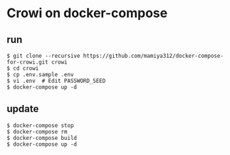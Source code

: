 # Crowi on docker-compose

## run

```
$ git clone --recursive https://github.com/mamiya312/docker-compose-for-crowi.git crowi
$ cd crowi
$ cp .env.sample .env
$ vi .env  # Edit PASSWORD_SEED
$ docker-compose up -d
```

## update
```
$ docker-compose stop
$ docker-compose rm
$ docker-compose build
$ docker-compose up -d
```
